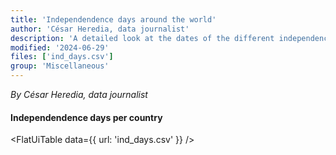 ```yaml
---
title: 'Independendence days around the world'
author: 'César Heredia, data journalist'
description: 'A detailed look at the dates of the different independence days'
modified: '2024-06-29'
files: ['ind_days.csv']
group: 'Miscellaneous'
---
```


*By César Heredia, data journalist*

#### Independendence days per country
<FlatUiTable
  data={{
    url: 'ind_days.csv'
  }}
/>
